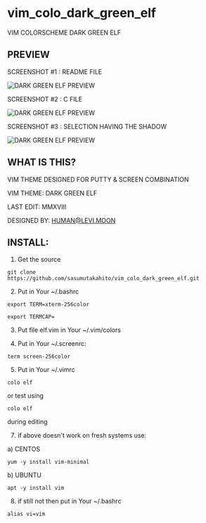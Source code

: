 # vim_colo_dark_green_elf

VIM COLORSCHEME DARK GREEN ELF

## PREVIEW

SCREENSHOT #1 : README FILE

![DARK GREEN ELF PREVIEW](https://sasumutakahito.github.io/vim_colo_dark_green_elf/dark_green_elf.gif)

SCREENSHOT #2 : C FILE

![DARK GREEN ELF PREVIEW](https://sasumutakahito.github.io/vim_colo_dark_green_elf/dark_green_elf_002.gif)

SCREENSHOT #3 : SELECTION HAVING THE SHADOW

![DARK GREEN ELF PREVIEW](https://sasumutakahito.github.io/vim_colo_dark_green_elf/dark_green_elf_003.gif)


## WHAT IS THIS?

VIM THEME DESIGNED FOR PUTTY & SCREEN COMBINATION



VIM THEME:   DARK GREEN ELF

LAST EDIT:   MMXVIII

DESIGNED BY: HUMAN@LEVI.MOON

## INSTALL:

1) Get the source

`git clone https://github.com/sasumutakahito/vim_colo_dark_green_elf.git`

2) Put in Your ~/.bashrc

`export TERM=xterm-256color`

`export TERMCAP=`

3) Put file elf.vim in Your ~/.vim/colors

4) Put in Your ~/.screenrc:

`term screen-256color`

5) Put in Your ~/.vimrc 

`colo elf`

   or test using

`colo elf`

   during editing

7) if above doesn't work on fresh systems use:

  a) CENTOS 
    
`yum -y install vim-minimal`

  b) UBUNTU

`apt -y install vim`

8) if still not then put in Your ~/.bashrc

`alias vi=vim`
